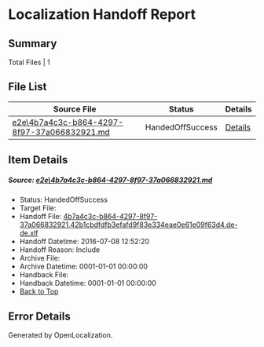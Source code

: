 # <a name='report-top'></a> Localization Handoff Report

## Summary
 Total Files | 1

## File List
 Source File | Status | Details 
 ----------- | ------ | ------- 
 [e2e\4b7a4c3c-b864-4297-8f97-37a066832921.md](https://github.com/OpenLocalizationTestOrg/oltest/blob/0ea161f37ea02714efbe6302259cf2846406a9b7/e2e/4b7a4c3c-b864-4297-8f97-37a066832921.md) | HandedOffSuccess | [Details](#e310d637be8f3c71fc35fbcdaf451d37891cf4b71)

## Item Details
##### <a name='e310d637be8f3c71fc35fbcdaf451d37891cf4b71'></a> Source: [e2e\4b7a4c3c-b864-4297-8f97-37a066832921.md](https://github.com/OpenLocalizationTestOrg/oltest/blob/0ea161f37ea02714efbe6302259cf2846406a9b7/e2e/4b7a4c3c-b864-4297-8f97-37a066832921.md)
* Status: HandedOffSuccess
* Target File: 
* Handoff File: [4b7a4c3c-b864-4297-8f97-37a066832921.42b1cbdfdfb3efafd9f83e334eae0e61e09f63d4.de-de.xlf](https://github.com/OpenLocalizationTestOrg/olhandoff-e2e/blob/05d52edd501545c134f67e369bb0677b0c5835bb/ol-handoff/OpenLocalizationTestOrg/oltest-dede-fly/ci/ht/4b7a4c3c-b864-4297-8f97-37a066832921.42b1cbdfdfb3efafd9f83e334eae0e61e09f63d4.de-de.xlf)
* Handoff Datetime: 2016-07-08 12:52:20
* Handoff Reason: Include
* Archive File: 
* Archive Datetime: 0001-01-01 00:00:00
* Handback File: 
* Handback Datetime: 0001-01-01 00:00:00
* [Back to Top](#report-top)


## Error Details

Generated by OpenLocalization.
